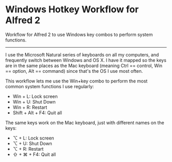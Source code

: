Windows Hotkey Workflow for Alfred 2
=====================

Workflow for Alfred 2 to use Windows key combos to perform system functions.

---

I use the Microsoft Natural series of keyboards on all my computers, and frequently switch between Windows and OS X. I have it mapped so the keys are in the same places as the Mac keyboard (meaning Ctrl == control, Win == option, Alt == command) since that's the OS I use most often.

This workflow lets me use the Win+key combo to perform the most common system functions I use regularly:

* Win + L: Lock screen
* Win + U: Shut Down
* Win + R: Restart
* Shift + Alt + F4: Quit all

The same keys work on the Mac keyboard, just with different names on the keys:

* ⌥ + L: Lock screen
* ⌥ + U: Shut Down
* ⌥ + R: Restart
* ⇧ + ⌘ + F4: Quit all

